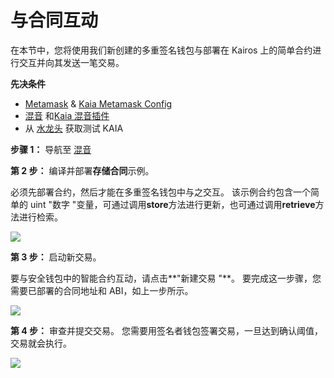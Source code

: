 # 与合同互动

在本节中，您将使用我们新创建的多重签名钱包与部署在 Kairos 上的简单合约进行交互并向其发送一笔交易。

**先决条件**

- [Metamask](https://metamask.io/download/) & [Kaia Metamask Config](../../../tutorials/connecting-metamask.mdx#send-klay)
- [混音](https://remix.ethereum.org/) 和[Kaia 混音插件](https://klaytn.foundation/using-klaytn-plugin-on-remix/)
- 从 [水龙头](https://faucet.kaia.io) 获取测试 KAIA

**步骤 1：** 导航至 [混音](https://remix.ethereum.org/)

**第 2 步：** 编译并部署**存储合同**示例。

必须先部署合约，然后才能在多重签名钱包中与之交互。 该示例合约包含一个简单的 uint "数字 "变量，可通过调用**store**方法进行更新，也可通过调用**retrieve**方法进行检索。

![](/img/build/tools/kaia-safe/ks-ic-deploy.gif)

**第 3 步：** 启动新交易。

要与安全钱包中的智能合约互动，请点击\*\*"新建交易 "\*\*。 要完成这一步骤，您需要已部署的合同地址和 ABI，如上一步所示。

![](/img/build/tools/kaia-safe/kaia-safe-ci-init.gif)

**第 4 步：** 审查并提交交易。 您需要用签名者钱包签署交易，一旦达到确认阈值，交易就会执行。

![](/img/build/tools/kaia-safe/kaia-safe-ci-review-send.gif)
